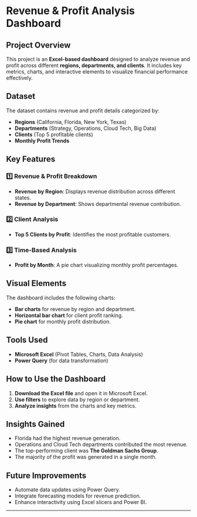 # Revenue & Profit Analysis Dashboard

## Project Overview
This project is an **Excel-based dashboard** designed to analyze revenue and profit across different **regions, departments, and clients**. It includes key metrics, charts, and interactive elements to visualize financial performance effectively.

## Dataset
The dataset contains revenue and profit details categorized by:
- **Regions** (California, Florida, New York, Texas)
- **Departments** (Strategy, Operations, Cloud Tech, Big Data)
- **Clients** (Top 5 profitable clients)
- **Monthly Profit Trends**

## Key Features
### 1️⃣ **Revenue & Profit Breakdown**
- **Revenue by Region**: Displays revenue distribution across different states.
- **Revenue by Department**: Shows departmental revenue contribution.

### 2️⃣ **Client Analysis**
- **Top 5 Clients by Profit**: Identifies the most profitable customers.

### 3️⃣ **Time-Based Analysis**
- **Profit by Month**: A pie chart visualizing monthly profit percentages.

## Visual Elements
The dashboard includes the following charts:
- **Bar charts** for revenue by region and department.
- **Horizontal bar chart** for client profit ranking.
- **Pie chart** for monthly profit distribution.

## Tools Used
- **Microsoft Excel** (Pivot Tables, Charts, Data Analysis)
- **Power Query** (for data transformation)

## How to Use the Dashboard
1. **Download the Excel file** and open it in Microsoft Excel.
2. **Use filters** to explore data by region or department.
3. **Analyze insights** from the charts and key metrics.

## Insights Gained
- Florida had the highest revenue generation.
- Operations and Cloud Tech departments contributed the most revenue.
- The top-performing client was **The Goldman Sachs Group**.
- The majority of the profit was generated in a single month.

## Future Improvements
- Automate data updates using Power Query.
- Integrate forecasting models for revenue prediction.
- Enhance interactivity using Excel slicers and Power BI.

---

